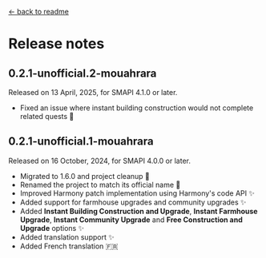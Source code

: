 ﻿[← back to readme](../README.md)

# Release notes

## 0.2.1-unofficial.2-mouahrara
Released on 13 April, 2025, for SMAPI 4.1.0 or later.
* Fixed an issue where instant building construction would not complete related quests 🔧

## 0.2.1-unofficial.1-mouahrara
Released on 16 October, 2024, for SMAPI 4.0.0 or later.
* Migrated to 1.6.0 and project cleanup 🚀
* Renamed the project to match its official name 📝
* Improved Harmony patch implementation using Harmony's code API ✨
* Added support for farmhouse upgrades and community upgrades ✨
* Added **Instant Building Construction and Upgrade**, **Instant Farmhouse Upgrade**, **Instant Community Upgrade** and **Free Construction and Upgrade** options ✨
* Added translation support ✨
* Added French translation 🇫🇷
